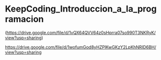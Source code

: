 # KeepCoding_Introduccion_a_la_programacion

(https://drive.google.com/file/d/1vQX64QVV64z0sHprra07so990T3NKRyK/view?usp=sharing)

https://drive.google.com/file/d/1wofumGod8yHZPlKwGKzY2LpKhNRID6BH/view?usp=sharing
